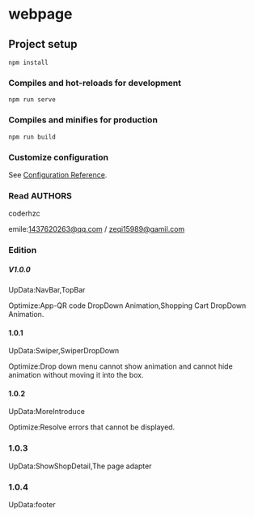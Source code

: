 # webpage

## Project setup
```
npm install
```

### Compiles and hot-reloads for development
```
npm run serve
```

### Compiles and minifies for production
```
npm run build
```

### Customize configuration
See [Configuration Reference](https://cli.vuejs.org/config/).

### Read AUTHORS

coderhzc

emile:1437620263@qq.com / zeqi15989@gamil.com

### Edition

##### V1.0.0 

UpData:NavBar,TopBar

Optimize:App-QR code DropDown Animation,Shopping Cart DropDown Animation.

#### 1.0.1

UpData:Swiper,SwiperDropDown

Optimize:Drop down menu cannot show animation and cannot hide animation without 
 moving it into the box.

#### 1.0.2

UpData:MoreIntroduce

Optimize:Resolve errors that cannot be displayed.

### 1.0.3

UpData:ShowShopDetail,The page adapter

### 1.0.4

UpData:footer

###



